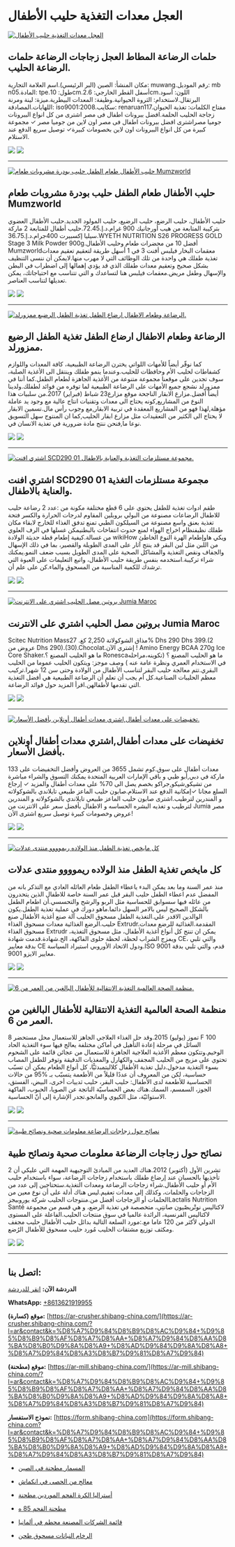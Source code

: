 # العجل معدات التغذية حليب الأطفال

<a href="https://swt.shibang-china.com/?l=ar&img&k=%D8%A7%D9%84%D8%B9%D8%AC%D9%84+%D9%85%D8%B9%D8%AF%D8%A7%D8%AA+%D8%A7%D9%84%D8%AA%D8%BA%D8%B0%D9%8A%D8%A9+%D8%AD%D9%84%D9%8A%D8%A8+%D8%A7%D9%84%D8%A3%D8%B7%D9%81%D8%A7%D9%84" target="_blank">![العجل معدات التغذية حليب الأطفال](http://static.shibang-china.com/all-800x300/1073.jpg)</a>

## حلمات الرضاعة المطاط العجل زجاجات الرضاعة حلمات الرضاعة الحليب.
مكان المنشأ: الصين (البر الرئيسي).اسم العلامة التجارية: muwang.رقم الموديل: mb n05.المادة: tpe.طول: 10cm.أسفل القطر الخارجي: 2.6cm.اللون: أسود البرتقال.لاستخدام: الثروة الحيوانية.وظيفة: المعدات البيطرية.ميزة: لينة ومرنة اللهايات.المصادقة: iso9001:2008.سكايب: renaruan117.مفتاح الكلمات: تغذية الحيوان زجاجة الحليب الحلمة.افضل ببرونات اطفال فى مصر اشترى من كل انواع الببرونات جوميا مصراشترى افضل ببرونات اطفال فى مصر اون لاين من جوميا مصر ✓ مجموعة كبيرة من كل انواع الببرونات اون لاين بخصومات كبيرة✓ توصيل سريع الدفع عند الاستلام.


<a href="https://whatsapp.shibangsoft.com/WhatsApp.php" target="_blank" title="WhatsApp">![](http://static.shibang-china.com/icon/whatsapp.png)</a> <a href="https://swt.shibang-china.com/?l=ar&icon&k=%D8%A7%D9%84%D8%B9%D8%AC%D9%84+%D9%85%D8%B9%D8%AF%D8%A7%D8%AA+%D8%A7%D9%84%D8%AA%D8%BA%D8%B0%D9%8A%D8%A9+%D8%AD%D9%84%D9%8A%D8%A8+%D8%A7%D9%84%D8%A3%D8%B7%D9%81%D8%A7%D9%84" target="_blank">![](http://static.shibang-china.com/icon/chat-ar.png)</a>

---

<a href="https://swt.shibang-china.com/?l=ar&img&k=%D8%A7%D9%84%D8%B9%D8%AC%D9%84+%D9%85%D8%B9%D8%AF%D8%A7%D8%AA+%D8%A7%D9%84%D8%AA%D8%BA%D8%B0%D9%8A%D8%A9+%D8%AD%D9%84%D9%8A%D8%A8+%D8%A7%D9%84%D8%A3%D8%B7%D9%81%D8%A7%D9%84" target="_blank">![حليب الأطفال طعام الطفل حليب بودرة مشروبات طعام Mumzworld](http://static.shibang-china.com/all-800x300/1210.jpg)</a>

## حليب الأطفال طعام الطفل حليب بودرة مشروبات طعام Mumzworld
حليب الأطفال، حليب الرضع، حليب الرضيع، حليب المولود الجديد.حليب الأطفال العضوي بتركيبة المتابعة من هيب أورجانيك 900 غرام.د.إ.72.45.حليب أطفال للمتابعة 2 ماركة سيليا إكسبيرت 400جرام.د.إ.36.75.WYETH NUTRITION S26 PROGRESS GOLD Stage 3 Milk Powder 900g.أفضل 10 من محضرات طعام وحليب الأطفال Mumzworldمعقمات البخار فيلبس أفنت 3 في 1 أسهل طريقة لتعقيم تعقيم معدات تغذية طفلك هي واحدة من تلك الوظائف التي لا مهرب منها.لايمكن أن ننسى التنظيف بشكل صحيح وتعقيم معدات طفلك الذي قد يؤدي إهمالها إلى اضطراب في البطن والإسهال وطفل مريض.معقمات فيلبس هنا لتساعدك و التي تتناسب مع احتياجاتك، يمكن تعديلها لتناسب العناصر.


<a href="https://whatsapp.shibangsoft.com/WhatsApp.php" target="_blank" title="WhatsApp">![](http://static.shibang-china.com/icon/whatsapp.png)</a> <a href="https://swt.shibang-china.com/?l=ar&icon&k=%D8%A7%D9%84%D8%B9%D8%AC%D9%84+%D9%85%D8%B9%D8%AF%D8%A7%D8%AA+%D8%A7%D9%84%D8%AA%D8%BA%D8%B0%D9%8A%D8%A9+%D8%AD%D9%84%D9%8A%D8%A8+%D8%A7%D9%84%D8%A3%D8%B7%D9%81%D8%A7%D9%84" target="_blank">![](http://static.shibang-china.com/icon/chat-ar.png)</a>

---

<a href="https://swt.shibang-china.com/?l=ar&img&k=%D8%A7%D9%84%D8%B9%D8%AC%D9%84+%D9%85%D8%B9%D8%AF%D8%A7%D8%AA+%D8%A7%D9%84%D8%AA%D8%BA%D8%B0%D9%8A%D8%A9+%D8%AD%D9%84%D9%8A%D8%A8+%D8%A7%D9%84%D8%A3%D8%B7%D9%81%D8%A7%D9%84" target="_blank">![الرضاعة وطعام الاطفال ارضاع الطفل تغذية الطفل الرضيع ممزورلد.](http://static.shibang-china.com/all-800x300/1169.jpg)</a>

## الرضاعة وطعام الاطفال ارضاع الطفل تغذية الطفل الرضيع ممزورلد.
كما نوفّر أيضاً للأمهات اللواتي يخترن الرضاعة الطبيعية، كافة المعدات واللوازم كشفاطات لحليب الأم وحافظات للحليب.وعندما ينمو طفلك وينتقل الى الأغذية الصلبة، سوف تجدين على موقعنا مجموعة متنوعة من الأغذية الجاهزة لطعام الطفل.كما أننا في ممزورلد نشجع جميع الأمهات على الرضاعة الطبيعية لما توفره من فوائد لطفلك.ولدينا أيضاً أفضل.مزارع الابقار الناجحة موقع مزارع23 شباط (فبراير) 2017.من سلبيات هذا النوع من المشاريع,كونه يحتاج الى معدات وتقنيات انتاج عالية مع وجود يد عاملة مؤهلة,لهذا فهو من المشاريع المعقدة في تربية الابقار,مع وجوب رأس مال.تسمين الابقار لا يحتاج الى الكثير من التعقيدات مثل مزارع ابقار الحليب,كما ان المنتوج سهل التسويق نوعا ما,فنحن ننتج مادة ضرورية في تغذية الانسان في.


<a href="https://whatsapp.shibangsoft.com/WhatsApp.php" target="_blank" title="WhatsApp">![](http://static.shibang-china.com/icon/whatsapp.png)</a> <a href="https://swt.shibang-china.com/?l=ar&icon&k=%D8%A7%D9%84%D8%B9%D8%AC%D9%84+%D9%85%D8%B9%D8%AF%D8%A7%D8%AA+%D8%A7%D9%84%D8%AA%D8%BA%D8%B0%D9%8A%D8%A9+%D8%AD%D9%84%D9%8A%D8%A8+%D8%A7%D9%84%D8%A3%D8%B7%D9%81%D8%A7%D9%84" target="_blank">![](http://static.shibang-china.com/icon/chat-ar.png)</a>

---

<a href="https://swt.shibang-china.com/?l=ar&img&k=%D8%A7%D9%84%D8%B9%D8%AC%D9%84+%D9%85%D8%B9%D8%AF%D8%A7%D8%AA+%D8%A7%D9%84%D8%AA%D8%BA%D8%B0%D9%8A%D8%A9+%D8%AD%D9%84%D9%8A%D8%A8+%D8%A7%D9%84%D8%A3%D8%B7%D9%81%D8%A7%D9%84" target="_blank">![اشتري افنت SCD290 01 مجموعة مستلزمات التغذية والعناية بالاطفال.](http://static.shibang-china.com/all-800x300/155.jpg)</a>

## اشتري افنت SCD290 01 مجموعة مستلزمات التغذية والعناية بالاطفال.
طقم ادوات تغذية للطفل يحتوي على 6 قطع مختلفة مكونة من :عدد 2 رضاعة حليب للاطفال الرضاعات مصنوعة من البولي بروبلين المقاوم لدرجات الحرارة والكسر فتحة تغذية بعنق واسع مصنوعة من السيلكون الطبي تمنع تدفق الغذاء للخارج لابقاء مكان طفلك نظيفنظام اخراج الهواء لمنع حدوث انتفاخات بالبطنيمكن غسلها في الرف العلوي من غسالة.كيفية إطعام قطة حديثة الولادة wikiHow ويكي هاوإطعام الهرة النوع الخاطئ من اللبن مثل لبن البقر قد ينتج آثار على المدى الطويلة والقصير، بما في ذلك الإسهال والجفاف ونقص التغذية والمشاكل الصحية على المدى الطويل بسبب ضعف النمو.يمكنك شراء تركيبة.استخدمه بنفس طريقة حليب الأطفال، واتبع التعليمات على العبوة التي ترشدك للكمية المناسبة من المسحوق والماء.كن على علم أن.


<a href="https://whatsapp.shibangsoft.com/WhatsApp.php" target="_blank" title="WhatsApp">![](http://static.shibang-china.com/icon/whatsapp.png)</a> <a href="https://swt.shibang-china.com/?l=ar&icon&k=%D8%A7%D9%84%D8%B9%D8%AC%D9%84+%D9%85%D8%B9%D8%AF%D8%A7%D8%AA+%D8%A7%D9%84%D8%AA%D8%BA%D8%B0%D9%8A%D8%A9+%D8%AD%D9%84%D9%8A%D8%A8+%D8%A7%D9%84%D8%A3%D8%B7%D9%81%D8%A7%D9%84" target="_blank">![](http://static.shibang-china.com/icon/chat-ar.png)</a>

---

<a href="https://swt.shibang-china.com/?l=ar&img&k=%D8%A7%D9%84%D8%B9%D8%AC%D9%84+%D9%85%D8%B9%D8%AF%D8%A7%D8%AA+%D8%A7%D9%84%D8%AA%D8%BA%D8%B0%D9%8A%D8%A9+%D8%AD%D9%84%D9%8A%D8%A8+%D8%A7%D9%84%D8%A3%D8%B7%D9%81%D8%A7%D9%84" target="_blank">![بروتين مصل الحليب اشتري على الانترنت Jumia Maroc](http://static.shibang-china.com/all-800x300/380.jpg)</a>

## بروتين مصل الحليب اشتري على الانترنت Jumia Maroc
Scitec Nutrition Massمذاق الشوكولاتة 2,250 كغ. 27% Dhs 290 Dhs 399.(2 عروض من Dhs 290).(30).Chocolat.إشتري الآن ! Amino Energy BCAA 270g Ice Core Shaker.ما هو الحليب المصنع ؟ Ronescaما هو الحليب المصنع ؟ (تكوينه،مراحله في الاستخدام العمري ونظرة عامة عنه ) وصف موجز: ويتكون الحليب عموما من الحليب البقري.تتم معالجة حليب البقر لتناسب الأطفال من الولادة وحتى سن 12 شهرا.تركيب معظم الحليبات الصناعية.كل أم يجب أن تعلم أن الرضاعة الطبيعية هي أفضل التغذية التي تقدمها لأطفالهن.اقرأ المزيد حول فوائد الرضاعة.


<a href="https://whatsapp.shibangsoft.com/WhatsApp.php" target="_blank" title="WhatsApp">![](http://static.shibang-china.com/icon/whatsapp.png)</a> <a href="https://swt.shibang-china.com/?l=ar&icon&k=%D8%A7%D9%84%D8%B9%D8%AC%D9%84+%D9%85%D8%B9%D8%AF%D8%A7%D8%AA+%D8%A7%D9%84%D8%AA%D8%BA%D8%B0%D9%8A%D8%A9+%D8%AD%D9%84%D9%8A%D8%A8+%D8%A7%D9%84%D8%A3%D8%B7%D9%81%D8%A7%D9%84" target="_blank">![](http://static.shibang-china.com/icon/chat-ar.png)</a>

---

<a href="https://swt.shibang-china.com/?l=ar&img&k=%D8%A7%D9%84%D8%B9%D8%AC%D9%84+%D9%85%D8%B9%D8%AF%D8%A7%D8%AA+%D8%A7%D9%84%D8%AA%D8%BA%D8%B0%D9%8A%D8%A9+%D8%AD%D9%84%D9%8A%D8%A8+%D8%A7%D9%84%D8%A3%D8%B7%D9%81%D8%A7%D9%84" target="_blank">![تخفيضات على معدات أطفال,اشتري معدات أطفال أونلاين بأفضل الأسعار.](http://static.shibang-china.com/all-800x300/271.jpg)</a>

## تخفيضات على معدات أطفال,اشتري معدات أطفال أونلاين بأفضل الأسعار.
معدات أطفال على سوق.كوم تشمل 3655 من العروض وأفضل التخفيضات على 133 ماركة في دبي,أبو ظبي و باقي الإمارات العربية المتحدة يمكنك التسوق والشراء مباشرة من تشيكو,شيكو,جراكو بخصم يصل الى 70% على معدات أطفال والمزيد ✓ إرجاع السلع مجانا ✓إمكانية الدفع عند الاستلام.صابون حليب الماعز طبيعي تايلاندي بالشوكولاته و المندرين لترطيب.اشترى صابون حليب الماعز طبيعي تايلاندي بالشوكولاته و المندرين لترطيب و تغذيه البشره الحساسه و الاطفال بأفضل سعر على الانترنت من Jumia مصر عروض وخصومات كبيرة توصيل سريع اشترى الأن!


<a href="https://whatsapp.shibangsoft.com/WhatsApp.php" target="_blank" title="WhatsApp">![](http://static.shibang-china.com/icon/whatsapp.png)</a> <a href="https://swt.shibang-china.com/?l=ar&icon&k=%D8%A7%D9%84%D8%B9%D8%AC%D9%84+%D9%85%D8%B9%D8%AF%D8%A7%D8%AA+%D8%A7%D9%84%D8%AA%D8%BA%D8%B0%D9%8A%D8%A9+%D8%AD%D9%84%D9%8A%D8%A8+%D8%A7%D9%84%D8%A3%D8%B7%D9%81%D8%A7%D9%84" target="_blank">![](http://static.shibang-china.com/icon/chat-ar.png)</a>

---

<a href="https://swt.shibang-china.com/?l=ar&img&k=%D8%A7%D9%84%D8%B9%D8%AC%D9%84+%D9%85%D8%B9%D8%AF%D8%A7%D8%AA+%D8%A7%D9%84%D8%AA%D8%BA%D8%B0%D9%8A%D8%A9+%D8%AD%D9%84%D9%8A%D8%A8+%D8%A7%D9%84%D8%A3%D8%B7%D9%81%D8%A7%D9%84" target="_blank">![كل مايخص تغذية الطفل منذ الولاده ريموووو منتدى عدلات](http://static.shibang-china.com/all-800x300/329.jpg)</a>

## كل مايخص تغذية الطفل منذ الولاده ريموووو منتدى عدلات
منذ عمر السنة وما بعد يمكن البدء ياعطاء الطفل طعام العائله العادي مع التذكر بانه من المفضل عدم اعطاء الطفل حليب البقر قبل عمر السنة خاصة للاطفال الذين يتحدرون من عائله فيها سسوابق للحساسية مثل الربو والرشح والتحسسي.أن اطعام الطفل بالشكل الصحيح ليس بالامر السهل دائما.ماهو دورك في عملية تغذية الطفل.يكون الوالدين الاقدر علي.التغذية الطفل مسحوق الحليب آلة صنع أغذية الأطفال صنع حليب.الرضع الغذائية معدات مسحوق الغذاء Extrudr.المقدمة.الغذائية للرضع معدات مسحوق الغذاء Extrudr يمكن ان تنتج كل أنواع أغذية الأطفال، مثل مسحوق التغذية، ويمزج الشراب لحظة، لحظة حلوى الفاكهة، الخ.شهادة.قدمت شهادة CE، والتي تلبي بدقة معايير CE ودول الاتحاد الأوروبي استيراد السياسة.ISO 9001 قدم، والتي تلبي بدقة معايير الايزو 9001.


<a href="https://whatsapp.shibangsoft.com/WhatsApp.php" target="_blank" title="WhatsApp">![](http://static.shibang-china.com/icon/whatsapp.png)</a> <a href="https://swt.shibang-china.com/?l=ar&icon&k=%D8%A7%D9%84%D8%B9%D8%AC%D9%84+%D9%85%D8%B9%D8%AF%D8%A7%D8%AA+%D8%A7%D9%84%D8%AA%D8%BA%D8%B0%D9%8A%D8%A9+%D8%AD%D9%84%D9%8A%D8%A8+%D8%A7%D9%84%D8%A3%D8%B7%D9%81%D8%A7%D9%84" target="_blank">![](http://static.shibang-china.com/icon/chat-ar.png)</a>

---

<a href="https://swt.shibang-china.com/?l=ar&img&k=%D8%A7%D9%84%D8%B9%D8%AC%D9%84+%D9%85%D8%B9%D8%AF%D8%A7%D8%AA+%D8%A7%D9%84%D8%AA%D8%BA%D8%B0%D9%8A%D8%A9+%D8%AD%D9%84%D9%8A%D8%A8+%D8%A7%D9%84%D8%A3%D8%B7%D9%81%D8%A7%D9%84" target="_blank">![منظمة الصحة العالمية التغذية الانتقالية للأطفال البالغين من العمر من 6.](http://static.shibang-china.com/all-800x300/1006.jpg)</a>

## منظمة الصحة العالمية التغذية الانتقالية للأطفال البالغين من العمر من 6.
8 تموز (يوليو) 2015.وقد حل الغذاء العلاجي الجاهز للاستعمال محل مستحضر F 100 السائل في مرحلة إعادة التأهيل في أماكن مختلفة يعالج فيها سوء التغذية الحاد الوخيم.وتتكون معظم الأغذية العلاجية الجاهزة للاستعمال من عجائن قائمة على الشحوم تحتوي على مزيج من الحليب المجفف والكهارل والمغذيات الدقيقة وتوفر للطفل المصاب بسوء التغذية مدخول.دليل تغذية الأطفال كلاليتمبدئيًّا، كل أنواع الطعام يمكن أن تسبّب حساسية، لكن من المعروف أن عددًا قليلاً من الأطعمة يتسبّب بـ %95 من حالات الحساسية للأطعمة لدى الأطفال: حليب البقر، حليب ثدييات أخرى، البيض، الفستق، الجوز، السمسم، السمك.هناك بعض الحساسيّة الناتجة عن الصويا، الحبوب، الفاكهة الاستوائيّة، مثل الكيوي والمانجو.تجدر الإشارة إلى أنّ الحساسية.


<a href="https://whatsapp.shibangsoft.com/WhatsApp.php" target="_blank" title="WhatsApp">![](http://static.shibang-china.com/icon/whatsapp.png)</a> <a href="https://swt.shibang-china.com/?l=ar&icon&k=%D8%A7%D9%84%D8%B9%D8%AC%D9%84+%D9%85%D8%B9%D8%AF%D8%A7%D8%AA+%D8%A7%D9%84%D8%AA%D8%BA%D8%B0%D9%8A%D8%A9+%D8%AD%D9%84%D9%8A%D8%A8+%D8%A7%D9%84%D8%A3%D8%B7%D9%81%D8%A7%D9%84" target="_blank">![](http://static.shibang-china.com/icon/chat-ar.png)</a>

---

<a href="https://swt.shibang-china.com/?l=ar&img&k=%D8%A7%D9%84%D8%B9%D8%AC%D9%84+%D9%85%D8%B9%D8%AF%D8%A7%D8%AA+%D8%A7%D9%84%D8%AA%D8%BA%D8%B0%D9%8A%D8%A9+%D8%AD%D9%84%D9%8A%D8%A8+%D8%A7%D9%84%D8%A3%D8%B7%D9%81%D8%A7%D9%84" target="_blank">![نصائح حول زجاجات الرضاعة معلومات صحية ونصائح طبية](http://static.shibang-china.com/all-800x300/772.jpg)</a>

## نصائح حول زجاجات الرضاعة معلومات صحية ونصائح طبية
2 تشرين الأول (أكتوبر) 2012.هناك العديد من المبادئ التوجيهية المهمة التي عليكي أن تأخذيها بالحسبان عند إرضاع طفلك باستخدام زجاجات الرضاعة، سواء باستخدام حليب الأم أو حليب الأطفال.شراء زجاجات الرضاعة ومعدات التغذية.ستحتاجين إلى عدد من الزجاجات والحلمات، وكذلك إلى معدات تعقيم.ليس هناك أدلة على أن نوع معين من الحلمات أو الزجاجات أفضل من.منتوجات الحليب شركة يوروبيجزLactalis Nutrition Santé لاكتاليس نوتْريصْيون صانتِي، متخصصة في تغذية الرضع، و هي قسم من مجموعة لاكتاليس الفرنسية، الرائدة عالميا في سوق منتجات الحليب.الفاعلة على المستوى الدولي لأكثر من 120 عاما مع.:مورد السلعة التالية بدائل حليب الأطفال حليب مجفف ومكثف توزيع مشتقات الحليب مُورد حليب مسحوق للأطفال الرُضع.


<a href="https://whatsapp.shibangsoft.com/WhatsApp.php" target="_blank" title="WhatsApp">![](http://static.shibang-china.com/icon/whatsapp.png)</a> <a href="https://swt.shibang-china.com/?l=ar&icon&k=%D8%A7%D9%84%D8%B9%D8%AC%D9%84+%D9%85%D8%B9%D8%AF%D8%A7%D8%AA+%D8%A7%D9%84%D8%AA%D8%BA%D8%B0%D9%8A%D8%A9+%D8%AD%D9%84%D9%8A%D8%A8+%D8%A7%D9%84%D8%A3%D8%B7%D9%81%D8%A7%D9%84" target="_blank">![](http://static.shibang-china.com/icon/chat-ar.png)</a>

---
## اتصل بنا:

**الدردشة الآن:** [انقر للدردشة](https://swt.shibang-china.com?l=ar&contact&k=%D8%A7%D9%84%D8%B9%D8%AC%D9%84+%D9%85%D8%B9%D8%AF%D8%A7%D8%AA+%D8%A7%D9%84%D8%AA%D8%BA%D8%B0%D9%8A%D8%A9+%D8%AD%D9%84%D9%8A%D8%A8+%D8%A7%D9%84%D8%A3%D8%B7%D9%81%D8%A7%D9%84)

**WhatsApp:**  [+8613621919955](https://whatsapp.shibangsoft.com/WhatsApp.php)

**موقع (كسارة):** [https://ar-crusher.shibang-china.com/](https://ar-crusher.shibang-china.com/?l=ar&contact&k=%D8%A7%D9%84%D8%B9%D8%AC%D9%84+%D9%85%D8%B9%D8%AF%D8%A7%D8%AA+%D8%A7%D9%84%D8%AA%D8%BA%D8%B0%D9%8A%D8%A9+%D8%AD%D9%84%D9%8A%D8%A8+%D8%A7%D9%84%D8%A3%D8%B7%D9%81%D8%A7%D9%84)

**موقع (مطحنة):** [https://ar-mill.shibang-china.com/](https://ar-mill.shibang-china.com/?l=ar&contact&k=%D8%A7%D9%84%D8%B9%D8%AC%D9%84+%D9%85%D8%B9%D8%AF%D8%A7%D8%AA+%D8%A7%D9%84%D8%AA%D8%BA%D8%B0%D9%8A%D8%A9+%D8%AD%D9%84%D9%8A%D8%A8+%D8%A7%D9%84%D8%A3%D8%B7%D9%81%D8%A7%D9%84)

**نموذج الاستفسار:** [https://form.shibang-china.com](https://form.shibang-china.com?l=ar&contact&k=%D8%A7%D9%84%D8%B9%D8%AC%D9%84+%D9%85%D8%B9%D8%AF%D8%A7%D8%AA+%D8%A7%D9%84%D8%AA%D8%BA%D8%B0%D9%8A%D8%A9+%D8%AD%D9%84%D9%8A%D8%A8+%D8%A7%D9%84%D8%A3%D8%B7%D9%81%D8%A7%D9%84)

* [المسمار مطحنة في الصين](../28/%D8%A7%D9%84%D9%85%D8%B3%D9%85%D8%A7%D8%B1%20%D9%85%D8%B7%D8%AD%D9%86%D8%A9%20%D9%81%D9%8A%20%D8%A7%D9%84%D8%B5%D9%8A%D9%86.md)

* [معالج من الحصى في انكماش](../28/%D9%85%D8%B9%D8%A7%D9%84%D8%AC%20%D9%85%D9%86%20%D8%A7%D9%84%D8%AD%D8%B5%D9%89%20%D9%81%D9%8A%20%D8%A7%D9%86%D9%83%D9%85%D8%A7%D8%B4.md)

* [أستراليا الكرة الفحم الموردين مطحنة](../29/%D8%A3%D8%B3%D8%AA%D8%B1%D8%A7%D9%84%D9%8A%D8%A7%20%D8%A7%D9%84%D9%83%D8%B1%D8%A9%20%D8%A7%D9%84%D9%81%D8%AD%D9%85%20%D8%A7%D9%84%D9%85%D9%88%D8%B1%D8%AF%D9%8A%D9%86%20%D9%85%D8%B7%D8%AD%D9%86%D8%A9.md)

* [مطحنة الفحم 85 ه](../28/%D9%85%D8%B7%D8%AD%D9%86%D8%A9%20%D8%A7%D9%84%D9%81%D8%AD%D9%85%2085%20%D9%87.md)

* [قائمة الشركات المصنعة محطم في ألمانيا](../26/%D9%82%D8%A7%D8%A6%D9%85%D8%A9%20%D8%A7%D9%84%D8%B4%D8%B1%D9%83%D8%A7%D8%AA%20%D8%A7%D9%84%D9%85%D8%B5%D9%86%D8%B9%D8%A9%20%D9%85%D8%AD%D8%B7%D9%85%20%D9%81%D9%8A%20%D8%A3%D9%84%D9%85%D8%A7%D9%86%D9%8A%D8%A7.md)

* [الرخام النباتات مسحوق طحن](../28/%D8%A7%D9%84%D8%B1%D8%AE%D8%A7%D9%85%20%D8%A7%D9%84%D9%86%D8%A8%D8%A7%D8%AA%D8%A7%D8%AA%20%D9%85%D8%B3%D8%AD%D9%88%D9%82%20%D8%B7%D8%AD%D9%86.md)